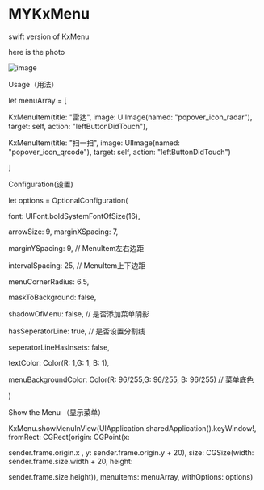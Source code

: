 # MYKxMenu

swift version of KxMenu

here is the photo

 ![image](https://github.com/marshallYin/MYKxMenu/raw/master/photo.jpg)
 
 Usage（用法）
 
 let menuArray = [
 
  KxMenuItem(title: "雷达", image: UIImage(named: "popover_icon_radar"), target: self, action: "leftButtonDidTouch"),
  
  KxMenuItem(title: "扫一扫", image: UIImage(named: "popover_icon_qrcode"), target: self, action: "leftButtonDidTouch")
  
  ]



Configuration(设置)

let options = OptionalConfiguration(

font: UIFont.boldSystemFontOfSize(16), 

arrowSize: 9, marginXSpacing: 7, 

marginYSpacing: 9,    // MenuItem左右边距

intervalSpacing: 25,  // MenuItem上下边距

menuCornerRadius: 6.5,  

maskToBackground: false,   

shadowOfMenu: false,   // 是否添加菜单阴影

hasSeperatorLine: true,   // 是否设置分割线

seperatorLineHasInsets: false, 

textColor: Color(R: 1,G: 1, B: 1), 

menuBackgroundColor: Color(R: 96/255,G: 96/255, B: 96/255)   // 菜单底色

)  

Show the Menu  （显示菜单）

KxMenu.showMenuInView(UIApplication.sharedApplication().keyWindow!, fromRect: CGRect(origin: CGPoint(x: 

sender.frame.origin.x , y: sender.frame.origin.y + 20), size: CGSize(width: sender.frame.size.width + 20, height: 

sender.frame.size.height)), menuItems: menuArray, withOptions: options)
